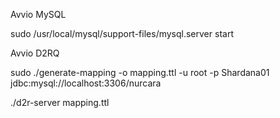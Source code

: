 Avvio MySQL

sudo /usr/local/mysql/support-files/mysql.server start

Avvio D2RQ

sudo ./generate-mapping -o mapping.ttl -u root -p Shardana01 jdbc:mysql://localhost:3306/nurcara

./d2r-server mapping.ttl
